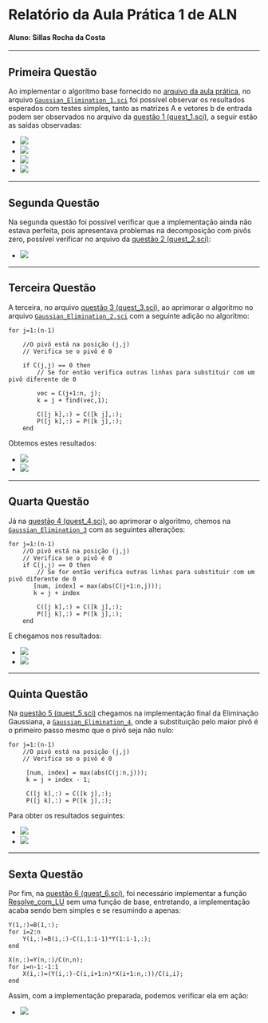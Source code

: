 # Relatório da Aula Prática 1 de ALN

#### Aluno: Sillas Rocha da Costa

---
## Primeira Questão

Ao implementar o algoritmo base fornecido no [arquivo da aula prática](./AULA%20PRÁTICA%201.pdf), no arquivo [`Gaussian_Elimination_1.sci`](./Gaussian_Elimination_1.sci) foi possível observar os resultados esperados com testes simples, tanto as matrizes A e vetores b de entrada podem ser observados no arquivo da [questão 1 (quest_1.sci)](./quest_1.sci), a seguir estão as saídas observadas:

- ![](./exemplos/quest_1_1.png)
- ![](./exemplos/quest_1_2.png)
- ![](./exemplos/quest_1_3.png)
- ![](./exemplos/quest_1_4.png)

---
## Segunda Questão

Na segunda questão foi possível verificar que a implementação ainda não estava perfeita, pois apresentava problemas na decomposição com pivôs zero, possível verificar no arquivo da [questão 2 (quest_2.sci)](./quest_2.sci):

- ![](./exemplos/quest_2.png)

---
## Terceira Questão

A terceira, no arquivo [questão 3 (quest_3.sci)](./quest_3.sci), ao aprimorar o algoritmo no arquivo [`Gaussian_Elimination_2.sci`](./Gaussian_Elimination_2.sci) com a seguinte adição no algoritmo:

```
for j=1:(n-1)

    //O pivô está na posição (j,j)
    // Verifica se o pivô é 0

    if C(j,j) == 0 then
        // Se for então verifica outras linhas para substituir com um pivô diferente de 0

        vec = C(j+1:n, j);
        k = j + find(vec,1);

        C([j k],:) = C([k j],:);
        P([j k],:) = P([k j],:);
    end
```
Obtemos estes resultados:

- ![](./exemplos/quest_3_1.png)
- ![](./exemplos/quest_3_2.png)

---
## Quarta Questão

Já na [questão 4 (quest_4.sci)](./quest_4.sci), ao aprimorar o  algoritmo, chemos na [`Gaussian_Elimination_3`](./Gaussian_Elimination_3.sci) com as seguintes alterações:

```
for j=1:(n-1) 
    //O pivô está na posição (j,j)
    // Verifica se o pivô é 0
    if C(j,j) == 0 then
        // Se for então verifica outras linhas para substituir com um pivô diferente de 0
       [num, index] = max(abs(C(j+1:n,j)));
       k = j + index
       
        C([j k],:) = C([k j],:);
        P([j k],:) = P([k j],:);
    end
```

E chegamos nos resultados:

- ![](./exemplos/quest_4_2.png)
- ![](./exemplos/quest_4_3.png)

---
## Quinta Questão

Na [questão 5 (quest_5.sci)](./quest_5.sci) chegamos na implementação final da Eliminação Gaussiana, a [`Gaussian_Elimination_4`](./Gaussian_Elimination_4.sci), onde a substituição pelo maior pivô é o primeiro passo mesmo que o pivô seja não nulo:

```
for j=1:(n-1) 
    //O pivô está na posição (j,j)
    // Verifica se o pivô é 0
    
     [num, index] = max(abs(C(j:n,j)));
     k = j + index - 1;
       
     C([j k],:) = C([k j],:);
     P([j k],:) = P([k j],:);
```

Para obter os resultados seguintes:

- ![](./exemplos/quest_5_2.png)
- ![](./exemplos/quest_5_3.png)

---
## Sexta Questão

Por fim, na [questão 6 (quest_6.sci)](./quest_6.sci), foi necessário implementar a função [Resolve_com_LU](./Resolve_com_LU.sci) sem uma função de base, entretando, a implementação acaba sendo bem simples e se resumindo a apenas:

```
Y(1,:)=B(1,:);
for i=2:n
    Y(i,:)=B(i,:)-C(i,1:i-1)*Y(1:i-1,:);
end

X(n,:)=Y(n,:)/C(n,n);
for i=n-1:-1:1
    X(i,:)=(Y(i,:)-C(i,i+1:n)*X(i+1:n,:))/C(i,i);  
end
```

Assim, com a implementação preparada, podemos verificar ela em ação:

- ![](./exemplos/quest_6.png)
